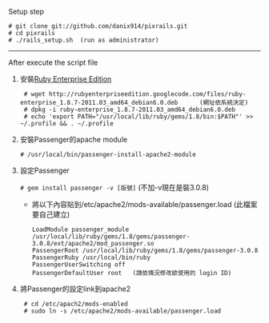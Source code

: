 Setup step

    # git clone git://github.com/danix914/pixrails.git
    # cd pixrails
    # ./rails_setup.sh  (run as administrator)

* * *
After execute the script file

1. 安裝[Ruby Enterprise Edition](http://www.rubyenterpriseedition.com/index.html)

        # wget http://rubyenterpriseedition.googlecode.com/files/ruby-enterprise_1.8.7-2011.03_amd64_debian6.0.deb      (網址依系統決定)
        # dpkg -i ruby-enterprise_1.8.7-2011.03_amd64_debian6.0.deb
        # echo 'export PATH="/usr/local/lib/ruby/gems/1.8/bin:$PATH"' >> ~/.profile && . ~/.profile

2. 安裝Passenger的apache module

    `# /usr/local/bin/passenger-install-apache2-module`

3. 設定Passenger

    `# gem install passenger -v [版號]`     (不加-v現在是裝3.0.8)

    *   將以下內容貼到/etc/apache2/mods-available/passenger.load    (此檔案要自己建立)

            LoadModule passenger_module /usr/local/lib/ruby/gems/1.8/gems/passenger-3.0.8/ext/apache2/mod_passenger.so
            PassengerRoot /usr/local/lib/ruby/gems/1.8/gems/passenger-3.0.8
            PassengerRuby /usr/local/bin/ruby
            PassengerUserSwitching off
            PassengerDefaultUser root   (請依情況修改欲使用的 login ID)

4. 將Passenger的設定link到apache2

        # cd /etc/apach2/mods-enabled
        # sudo ln -s /etc/apache2/mods-available/passenger.load
